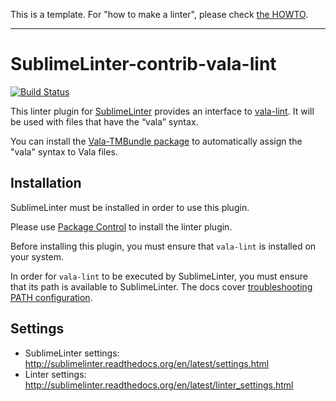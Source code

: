 This is a template. For "how to make a linter", please check [the HOWTO](HOWTO.md).

-----------------------------------------------------------------

SublimeLinter-contrib-vala-lint
================================

[![Build Status](https://travis-ci.org/SublimeLinter/SublimeLinter-contrib-vala-lint.svg?branch=master)](https://travis-ci.org/SublimeLinter/SublimeLinter-contrib-vala-lint)

This linter plugin for [SublimeLinter](https://github.com/SublimeLinter/SublimeLinter) provides an interface to [vala-lint](__linter_homepage__). It will be used with files that have the “vala” syntax.

You can install the [Vala-TMBundle package](https://packagecontrol.io/packages/Vala-TMBundle) to automatically assign the "vala" syntax to Vala files.

## Installation
SublimeLinter must be installed in order to use this plugin.

Please use [Package Control](https://packagecontrol.io) to install the linter plugin.

Before installing this plugin, you must ensure that `vala-lint` is installed on your system.

In order for `vala-lint` to be executed by SublimeLinter, you must ensure that its path is available to SublimeLinter. The docs cover [troubleshooting PATH configuration](http://sublimelinter.readthedocs.io/en/latest/troubleshooting.html#finding-a-linter-executable).

## Settings
- SublimeLinter settings: http://sublimelinter.readthedocs.org/en/latest/settings.html
- Linter settings: http://sublimelinter.readthedocs.org/en/latest/linter_settings.html
